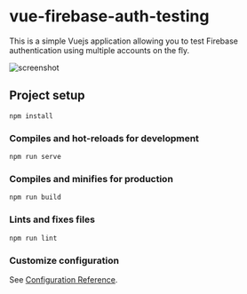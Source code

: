 # vue-firebase-auth-testing
This is a simple Vuejs application allowing you to test Firebase authentication using multiple accounts on the fly.

![screenshot](https://github.com/themattbook/vue-firebase-auth-test/blob/main/public/firebase-auth-testing.png)


## Project setup
```
npm install
```

### Compiles and hot-reloads for development
```
npm run serve
```

### Compiles and minifies for production
```
npm run build
```

### Lints and fixes files
```
npm run lint
```

### Customize configuration
See [Configuration Reference](https://cli.vuejs.org/config/).
